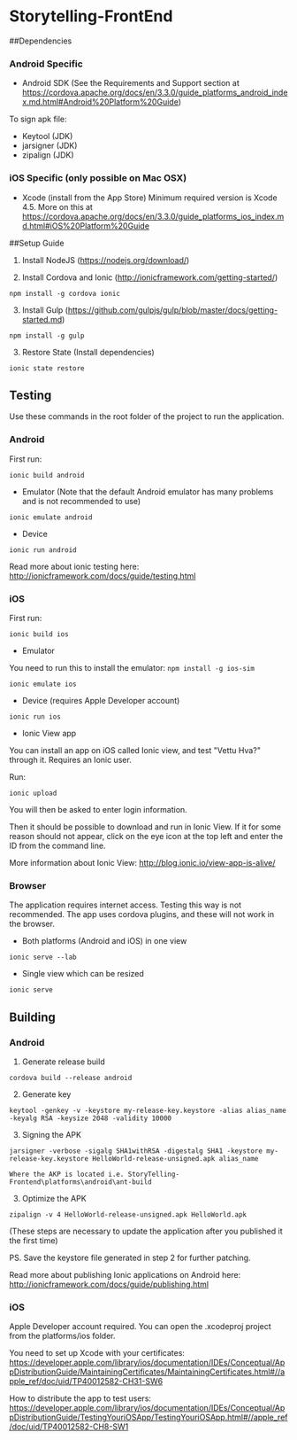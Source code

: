 # Storytelling-FrontEnd


##Dependencies

### Android Specific 
* Android SDK (See the Requirements and Support section at https://cordova.apache.org/docs/en/3.3.0/guide_platforms_android_index.md.html#Android%20Platform%20Guide)

To sign apk file:
* Keytool (JDK)
* jarsigner (JDK)
* zipalign (JDK)

### iOS Specific (only possible on Mac OSX)
* Xcode (install from the App Store)
	Minimum required version is Xcode 4.5. More on this at https://cordova.apache.org/docs/en/3.3.0/guide_platforms_ios_index.md.html#iOS%20Platform%20Guide


##Setup Guide

1. Install NodeJS (https://nodejs.org/download/)

2. Install Cordova and Ionic (http://ionicframework.com/getting-started/) 

  ```npm install -g cordova ionic```
  
3. Install Gulp (https://github.com/gulpjs/gulp/blob/master/docs/getting-started.md)

  ```npm install -g gulp```
  
3. Restore State (Install dependencies)

  ```ionic state restore```

  
## Testing 

Use these commands in the root folder of the project to run the application.

### Android

First run:

```ionic build android```

* Emulator (Note that the default Android emulator has many problems and is not recommended to use)

 ```ionic emulate android```

* Device

 ```ionic run android```

Read more about ionic testing here: http://ionicframework.com/docs/guide/testing.html

### iOS

First run:

```ionic build ios```

* Emulator

You need to run this to install the emulator: ```npm install -g ios-sim```

```ionic emulate ios```

* Device (requires Apple Developer account)

```ionic run ios```

* Ionic View app

You can install an app on iOS called Ionic view, and test "Vettu Hva?" through it. 
Requires an Ionic user. 

Run: 

```ionic upload```

You will then be asked to enter login information. 

Then it should be possible to download and run in Ionic View. If it for some reason should not appear, click on the eye icon at the top left and enter the ID from the command line. 

More information about Ionic View: http://blog.ionic.io/view-app-is-alive/

### Browser 

The application requires internet access.
Testing this way is not recommended. The app uses cordova plugins, and these will not work in the browser. 

* Both platforms (Android and iOS) in one view

 ```ionic serve --lab```
 
* Single view which can be resized

 ```ionic serve```


## Building
  
### Android

1. Generate release build

  ```cordova build --release android ``` 

2. Generate key

  ```keytool -genkey -v -keystore my-release-key.keystore -alias alias_name -keyalg RSA -keysize 2048 -validity 10000 ``` 
  
3. Signing the APK

  ```jarsigner -verbose -sigalg SHA1withRSA -digestalg SHA1 -keystore my-release-key.keystore HelloWorld-release-unsigned.apk alias_name ``` 
  
    Where the AKP is located i.e. StoryTelling-Frontend\platforms\android\ant-build

3. Optimize the APK

  ```zipalign -v 4 HelloWorld-release-unsigned.apk HelloWorld.apk```  

(These steps are necessary to update the application after you published it the first time) 

PS. Save the keystore file generated in step 2 for further patching.

Read more about publishing Ionic applications on Android here: http://ionicframework.com/docs/guide/publishing.html

### iOS
Apple Developer account required. You can open the .xcodeproj project from the platforms/ios folder. 

You need to set up Xcode with your certificates: 
https://developer.apple.com/library/ios/documentation/IDEs/Conceptual/AppDistributionGuide/MaintainingCertificates/MaintainingCertificates.html#//apple_ref/doc/uid/TP40012582-CH31-SW6

How to distribute the app to test users:
https://developer.apple.com/library/ios/documentation/IDEs/Conceptual/AppDistributionGuide/TestingYouriOSApp/TestingYouriOSApp.html#//apple_ref/doc/uid/TP40012582-CH8-SW1
